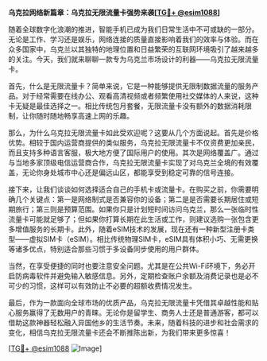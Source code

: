 **乌克拉网络新篇章：乌克拉无限流量卡强势来袭[[TG💪+ @esim1088](https://t.me/s/esim1088)]**

随着全球数字化浪潮的推进，智能手机已成为我们日常生活中不可或缺的一部分。无论是工作、学习还是娱乐，网络连接的质量直接影响着我们的效率与体验。而在众多国家中，乌克兰以其独特的地理位置和日益繁荣的互联网环境吸引了越来越多的关注。今天，我们就来聊聊一款专为乌克兰市场设计的利器——乌克拉无限流量卡。

首先，什么是无限流量卡？简单来说，它是一种能够提供无限制数据流量的服务产品。对于经常需要在线办公、观看高清视频或者频繁使用社交媒体的人来说，这种卡无疑是最佳选择之一。相比传统包月套餐，无限流量卡没有额外的数据消耗限制，让你随时随地畅享高速上网的乐趣。

那么，为什么乌克拉无限流量卡如此受欢迎呢？这要从几个方面说起。首先是价格优势。相较于国内运营商提供的类似服务，乌克拉无限流量卡不仅资费更加亲民，而且支持多种语言客服，极大地方便了国际用户的使用。其次是网络覆盖广。通过与当地多家顶级电信运营商合作，乌克拉无限流量卡实现了对乌克兰全境的有效覆盖，无论你身处城市中心还是偏远山区，都能享受到稳定可靠的信号连接。

接下来，让我们谈谈如何选择适合自己的手机卡或流量卡。在购买之前，你需要明确几个关键点：第一是网络制式是否兼容你的设备；第二是是否需要长期居住或短期旅行；第三则是预算范围。如果你只是计划短时间访问乌克兰，那么一张临时性流量卡可能就足够了；但如果你打算长期在此生活或工作，则建议选购一张包含更多增值服务的长期卡。此外，随着eSIM技术的发展，现在还有一种新型注册卡类型——虚拟SIM卡（eSIM）。相比传统物理SIM卡，eSIM具有体积小巧、无需更换等诸多优点，特别适合那些习惯于多设备同步使用的用户群体。

当然，在享受便捷的同时也要注意安全问题。尤其是在公共Wi-Fi环境下，务必开启防病毒软件并避免输入敏感信息。另外，定期检查账户余额及消费记录也是必不可少的习惯，这样可以有效防止不必要的超额收费情况发生。

最后，作为一款面向全球市场的优质产品，乌克拉无限流量卡凭借其卓越性能和贴心服务赢得了无数用户的青睐。无论你是留学生、商务人士还是普通游客，都可以借助这款神器轻松融入异国他乡的生活节奏。未来，随着科技的进步和社会需求的变化，相信乌克拉无限流量卡还会不断推陈出新，为我们带来更多惊喜！

[[TG💪+ @esim1088](https://t.me/s/esim1088) ![Image](https://i.postimg.cc/4NQfJmqS/Snipaste-2025-05-13-00-14-12.png)]
